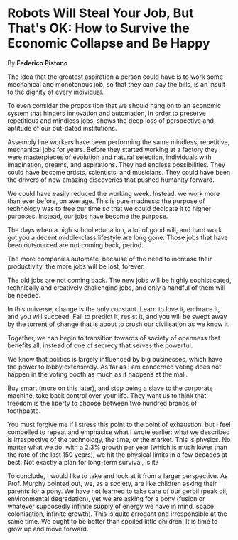 Robots Will Steal Your Job, But That's OK: How to Survive the Economic Collapse and Be Happy
============================================================================================

By **Federico Pistono**

The idea that the greatest aspiration a person could have is to work some
mechanical and monotonous job, so that they can pay the bills, is an insult to
the dignity of every individual.


To even consider the proposition that we should hang on to an economic system
that hinders innovation and automation, in order to preserve repetitious and
mindless jobs, shows the deep loss of perspective and aptitude of our out-dated
institutions.


Assembly line workers have been performing the same mindless, repetitive,
mechanical jobs for years. Before they started working at a factory they were
masterpieces of evolution and natural selection, individuals with imagination,
dreams, and aspirations. They had endless possibilities. They could have become
artists, scientists, and musicians. They could have been the drivers of new
amazing discoveries that pushed humanity forward.


We could have easily reduced the working week. Instead, we work more than ever
before, on average. This is pure madness: the purpose of technology was to free
our time so that we could dedicate it to higher purposes. Instead, our jobs have
become the purpose.


The days when a high school education, a lot of good will, and hard work got you
a decent middle-class lifestyle are long gone. Those jobs that have been
outsourced are not coming back, period.


The more companies automate, because of the need to increase their productivity,
the more jobs will be lost, forever.


The old jobs are not coming back. The new jobs will be highly sophisticated,
technically and creatively challenging jobs, and only a handful of them will be
needed.


In this universe, change is the only constant. Learn to love it, embrace it, and
you will succeed. Fail to predict it, resist it, and you will be swept away by
the torrent of change that is about to crush our civilisation as we know it.


Together, we can begin to transition towards of society of openness that
benefits all, instead of one of secrecy that serves the powerful.


We know that politics is largely influenced by big businesses, which have the
power to lobby extensively. As far as I am concerned voting does not happen in
the voting booth as much as it happens at the mall.


Buy smart (more on this later), and stop being a slave to the corporate machine,
take back control over your life. They want us to think that freedom is the
liberty to choose between two hundred brands of toothpaste.


You must forgive me if I stress this point to the point of exhaustion, but I
feel compelled to repeat and emphasise what I wrote earlier: what we described
is irrespective of the technology, the time, or the market. This is physics. No
matter what we do, with a 2.3% growth per year (which is much lower than the
rate of the last 150 years), we hit the physical limits in a few decades at
best. Not exactly a plan for long-term survival, is it?


To conclude, I would like to take and look at it from a larger perspective. As
Prof. Murphy pointed out, we, as a society, are like children asking their
parents for a pony. We have not learned to take care of our gerbil (peak oil,
environmental degradation), yet we are asking for a pony (fusion or whatever
supposedly infinite supply of energy we have in mind, space colonisation,
infinite growth). This is quite arrogant and irresponsible at the same time. We
ought to be better than spoiled little children. It is time to grow up and move
forward.

